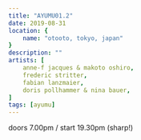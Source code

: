 ```yaml
---
title: "AYUMU01.2"
date: 2019-08-31
location: {
    name: "otooto, tokyo, japan"
}
description: ""
artists: [
    anne-f jacques & makoto oshiro,
    frederic stritter,
    fabian lanzmaier,
    doris pollhammer & nina bauer,
]
tags: [ayumu]
---
```

doors 7.00pm / start 19.30pm (sharp!)
